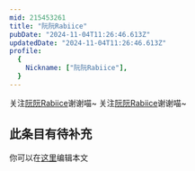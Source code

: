 ```yaml
---
mid: 215453261
title: "阮阮Rabiice"
pubDate: "2024-11-04T11:26:46.613Z"
updatedDate: "2024-11-04T11:26:46.613Z"
profile:
  {
    Nickname: ["阮阮Rabiice"],
  }
---
```


关注[阮阮Rabiice](https://space.bilibili.com/215453261)谢谢喵~ 关注[阮阮Rabiice](https://space.bilibili.com/215453261)谢谢喵~

## 此条目有待补充
你可以在[这里](https://github.com/Yuhanawa/VTuber.ICU-Content/edit/master/v/阮阮Rabiice/index.md)编辑本文
